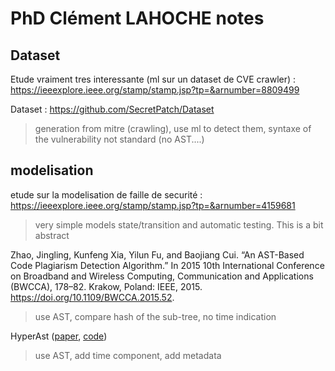 # PhD Clément LAHOCHE notes

## Dataset

Etude vraiment tres interessante (ml sur un dataset de CVE crawler) : https://ieeexplore.ieee.org/stamp/stamp.jsp?tp=&arnumber=8809499

Dataset : https://github.com/SecretPatch/Dataset

> generation from mitre (crawling), use ml to detect them, syntaxe of the vulnerability not standard (no AST....)

## modelisation

etude sur la modelisation de faille de securité : https://ieeexplore.ieee.org/stamp/stamp.jsp?tp=&arnumber=4159681

> very simple models state/transition and automatic testing. This is a bit abstract

Zhao, Jingling, Kunfeng Xia, Yilun Fu, and Baojiang Cui. “An AST-Based Code Plagiarism Detection Algorithm.” In 2015 10th International Conference on Broadband and Wireless Computing, Communication and Applications (BWCCA), 178–82. Krakow, Poland: IEEE, 2015. https://doi.org/10.1109/BWCCA.2015.52.

> use AST, compare hash of the sub-tree, no time indication

HyperAst ([paper](https://dl.acm.org/doi/abs/10.1145/3551349.3560423), [code](https://github.com/HyperAST/HyperAST))

> use AST, add time component, add metadata